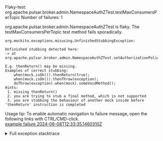         
Flaky-test: org.apache.pulsar.broker.admin.NamespaceAuthZTest.testMaxConsumersPerTopic
Number of failures: 1

org.apache.pulsar.broker.admin.NamespaceAuthZTest is flaky. The testMaxConsumersPerTopic test method fails sporadically.

```
org.mockito.exceptions.misusing.UnfinishedStubbingException:

Unfinished stubbing detected here:
-> at org.apache.pulsar.broker.admin.NamespaceAuthZTest.setAuthorizationPolicyOperationChecker(NamespaceAuthZTest.java:173)

E.g. thenReturn() may be missing.
Examples of correct stubbing:
    when(mock.isOk()).thenReturn(true);
    when(mock.isOk()).thenThrow(exception);
    doThrow(exception).when(mock).someVoidMethod();
Hints:
 1. missing thenReturn()
 2. you are trying to stub a final method, which is not supported
 3. you are stubbing the behaviour of another mock inside before 'thenReturn' instruction is completed

```

Usage tip: To enable automatic navigation to failure message, open the following links with CTRL/CMD-click.  
[example failure 2024-08-08T12:33:35.1460310Z](https://github.com/apache/pulsar/actions/runs/10301773356/job/28514604195#step:10:1019)  


<details>
<summary>Full exception stacktrace</summary>
<code><pre>
org.mockito.exceptions.misusing.UnfinishedStubbingException:

Unfinished stubbing detected here:
-> at org.apache.pulsar.broker.admin.NamespaceAuthZTest.setAuthorizationPolicyOperationChecker(NamespaceAuthZTest.java:173)

E.g. thenReturn() may be missing.
Examples of correct stubbing:
    when(mock.isOk()).thenReturn(true);
    when(mock.isOk()).thenThrow(exception);
    doThrow(exception).when(mock).someVoidMethod();
Hints:
 1. missing thenReturn()
 2. you are trying to stub a final method, which is not supported
 3. you are stubbing the behaviour of another mock inside before 'thenReturn' instruction is completed

	at org.apache.pulsar.broker.authorization.AuthorizationService.allowNamespacePolicyOperationAsync(AuthorizationService.java:615)
	at org.apache.pulsar.broker.admin.NamespaceAuthZTest.setAuthorizationPolicyOperationChecker(NamespaceAuthZTest.java:183)
	at org.apache.pulsar.broker.admin.NamespaceAuthZTest.testMaxConsumersPerTopic(NamespaceAuthZTest.java:1527)
	at java.base/jdk.internal.reflect.NativeMethodAccessorImpl.invoke0(Native Method)
	at java.base/jdk.internal.reflect.NativeMethodAccessorImpl.invoke(NativeMethodAccessorImpl.java:77)
	at java.base/jdk.internal.reflect.DelegatingMethodAccessorImpl.invoke(DelegatingMethodAccessorImpl.java:43)
	at java.base/java.lang.reflect.Method.invoke(Method.java:569)
	at org.testng.internal.invokers.MethodInvocationHelper.invokeMethod(MethodInvocationHelper.java:139)
	at org.testng.internal.invokers.InvokeMethodRunnable.runOne(InvokeMethodRunnable.java:47)
	at org.testng.internal.invokers.InvokeMethodRunnable.call(InvokeMethodRunnable.java:76)
	at org.testng.internal.invokers.InvokeMethodRunnable.call(InvokeMethodRunnable.java:11)
	at java.base/java.util.concurrent.FutureTask.run(FutureTask.java:264)
	at java.base/java.util.concurrent.ThreadPoolExecutor.runWorker(ThreadPoolExecutor.java:1136)
	at java.base/java.util.concurrent.ThreadPoolExecutor$Worker.run(ThreadPoolExecutor.java:635)
	at java.base/java.lang.Thread.run(Thread.java:840)

</pre></code>
</details>

